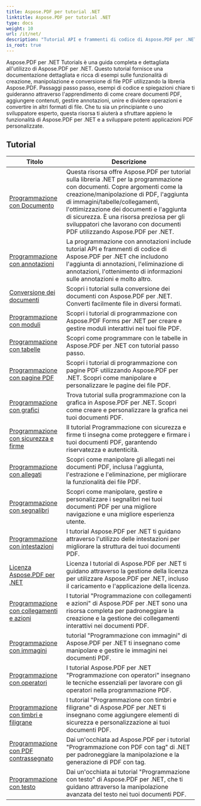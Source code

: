 ```yaml
---
title: Aspose.PDF per tutorial .NET
linktitle: Aspose.PDF per tutorial .NET
type: docs
weight: 10
url: /it/net/
description: "Tutorial API e frammenti di codice di Aspose.PDF per .NET che includono la creazione, la modifica, la conversione, la stampa e molte altre funzionalità per l'utilizzo dell'elaborazione di documenti PDF"
is_root: true
---
```


Aspose.PDF per .NET Tutorials è una guida completa e dettagliata all'utilizzo di Aspose.PDF per .NET. Questo tutorial fornisce una documentazione dettagliata e ricca di esempi sulle funzionalità di creazione, manipolazione e conversione di file PDF utilizzando la libreria Aspose.PDF. Passaggi passo passo, esempi di codice e spiegazioni chiare ti guideranno attraverso l'apprendimento di come creare documenti PDF, aggiungere contenuti, gestire annotazioni, unire e dividere operazioni e convertire in altri formati di file. Che tu sia un principiante o uno sviluppatore esperto, questa risorsa ti aiuterà a sfruttare appieno le funzionalità di Aspose.PDF per .NET e a sviluppare potenti applicazioni PDF personalizzate.

## Tutorial
| Titolo | Descrizione |
| --- | --- | 
| [Programmazione con Documento](./programming-with-document/) | Questa risorsa offre Aspose.PDF per tutorial sulla libreria .NET per la programmazione con documenti. Copre argomenti come la creazione/manipolazione di PDF, l'aggiunta di immagini/tabelle/collegamenti, l'ottimizzazione dei documenti e l'aggiunta di sicurezza. È una risorsa preziosa per gli sviluppatori che lavorano con documenti PDF utilizzando Aspose.PDF per .NET. |
| [Programmazione con annotazioni](./annotations/) | La programmazione con annotazioni include tutorial API e frammenti di codice di Aspose.PDF per .NET che includono l'aggiunta di annotazioni, l'eliminazione di annotazioni, l'ottenimento di informazioni sulle annotazioni e molto altro. |  
| [Conversione dei documenti](./document-conversion/) | Scopri i tutorial sulla conversione dei documenti con Aspose.PDF per .NET. Converti facilmente file in diversi formati. |
| [Programmazione con moduli](./programming-with-forms/) | Scopri i tutorial di programmazione con Aspose.PDF Forms per .NET per creare e gestire moduli interattivi nei tuoi file PDF. |
| [Programmazione con tabelle](./programming-with-tables/) | Scopri come programmare con le tabelle in Aspose.PDF per .NET con tutorial passo passo. | 
| [Programmazione con pagine PDF](./programming-with-pdf-pages/) | Scopri i tutorial di programmazione con pagine PDF utilizzando Aspose.PDF per .NET. Scopri come manipolare e personalizzare le pagine dei file PDF. |
| [Programmazione con grafici](./programming-with-graphs/) | Trova tutorial sulla programmazione con la grafica in Aspose.PDF per .NET. Scopri come creare e personalizzare la grafica nei tuoi documenti PDF. |
| [Programmazione con sicurezza e firme](./programming-with-security-and-signatures/) | Il tutorial Programmazione con sicurezza e firme ti insegna come proteggere e firmare i tuoi documenti PDF, garantendo riservatezza e autenticità. |
| [Programmazione con allegati](./programming-with-attachments/) | Scopri come manipolare gli allegati nei documenti PDF, inclusa l'aggiunta, l'estrazione e l'eliminazione, per migliorare la funzionalità dei file PDF. |
| [Programmazione con segnalibri](./programming-with-bookmarks/) | Scopri come manipolare, gestire e personalizzare i segnalibri nei tuoi documenti PDF per una migliore navigazione e una migliore esperienza utente. |
| [Programmazione con intestazioni](./programming-with-headings/) | I tutorial Aspose.PDF per .NET ti guidano attraverso l'utilizzo delle intestazioni per migliorare la struttura dei tuoi documenti PDF. |
| [Licenza Aspose.PDF per .NET](./licensing-aspose-pdf/) | Licenza I tutorial di Aspose.PDF per .NET ti guidano attraverso la gestione della licenza per utilizzare Aspose.PDF per .NET, incluso il caricamento e l'applicazione della licenza. |
| [Programmazione con collegamenti e azioni](./programming-with-links-and-actions/) | I tutorial "Programmazione con collegamenti e azioni" di Aspose.PDF per .NET sono una risorsa completa per padroneggiare la creazione e la gestione dei collegamenti interattivi nei documenti PDF. |
| [Programmazione con immagini](./programming-with-images/) | tutorial "Programmazione con immagini" di Aspose.PDF per .NET ti insegnano come manipolare e gestire le immagini nei documenti PDF. |
| [Programmazione con operatori](./programming-with-operators/) | I tutorial Aspose.PDF per .NET "Programmazione con operatori" insegnano le tecniche essenziali per lavorare con gli operatori nella programmazione PDF. |
| [Programmazione con timbri e filigrane](./programming-with-stamps-and-watermarks/) | I tutorial "Programmazione con timbri e filigrane" di Aspose.PDF per .NET ti insegnano come aggiungere elementi di sicurezza e personalizzazione ai tuoi documenti PDF. |
| [Programmazione con PDF contrassegnato](./programming-with-tagged-pdf/) | Dai un'occhiata ad Aspose.PDF per i tutorial "Programmazione con PDF con tag" di .NET per padroneggiare la manipolazione e la generazione di PDF con tag. |
| [Programmazione con testo](./programming-with-text/) | Dai un'occhiata ai tutorial "Programmazione con testo" di Aspose.PDF per .NET, che ti guidano attraverso la manipolazione avanzata del testo nei tuoi documenti PDF. |